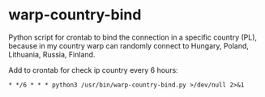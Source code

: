 # warp-country-bind

Python script for crontab to bind the connection in a specific country (PL), because in my country warp can randomly connect to Hungary, Poland, Lithuania, Russia, Finland.

Add to crontab for check ip country every 6 hours:

```
* */6 * * * python3 /usr/bin/warp-country-bind.py >/dev/null 2>&1
```
